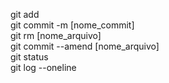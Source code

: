 git add </br>
git commit -m [nome_commit]  </br>
git rm [nome_arquivo]  </br>
git commit --amend [nome_arquivo]  </br>
git status  </br>
git log --oneline  </br>
